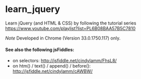 learn_jquery
============

Learn jQuery (and HTML & CSS) by following the tutorial series https://www.youtube.com/playlist?list=PL6B08BAA57B5C7810

*Note*
Developed in Chrome (Version 33.0.1750.117) only.


#### See also the following jsFiddles:
  + on selectors: http://jsfiddle.net/cindylamm/FhsL8/
  + on htm() / text() / append() / before(): http://jsfiddle.net/cindylamm/cAWBW/

